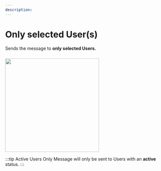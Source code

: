 ```yaml
---
description:
---
```


# Only selected User(s)

Sends the message to **only selected Users.**

<img class="dropshadow" src="/images/recipients/selected-users.png" alt="" style="width:300px; margin-top:10px">

:::tip Active Users Only
Message will only be sent to Users with an **active** status.
:::

